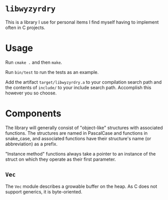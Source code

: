 # `libwyzyrdry`

This is a library I use for personal items I find myself having to implement
often in C projects.

# Usage

Run `cmake .` and then `make`.

Run `bin/test` to run the tests as an example.

Add the artifact `target/libwyzyrdry.a` to your compilation search path and the
contents of `include/` to your include search path. Accomplish this however you
so choose.

# Components

The library will generally consist of "object-like" structures with associated
functions. The structures are named in PascalCase and functions in snake_case,
and associated functions have their structure's name (or abbreviation) as a
prefix.

"Instance method" functions always take a pointer to an instance of the struct
on which they operate as their first parameter.

## `Vec`

The `Vec` module describes a growable buffer on the heap. As C does not support
generics, it is byte-oriented.

